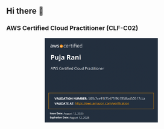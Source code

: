 ## Hi there 👋

### AWS Certified Cloud Practitioner (CLF-C02)  
<p align="center">
  <img src="AWS%20CLF-02.png" alt="AWS Certified Cloud Practitioner Badge" width="300"/>
</p>  


